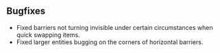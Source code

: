 ## Bugfixes
- Fixed barriers not turning invisible under certain circumstances when quick swapping items.
- Fixed larger entities bugging on the corners of horizontal barriers.